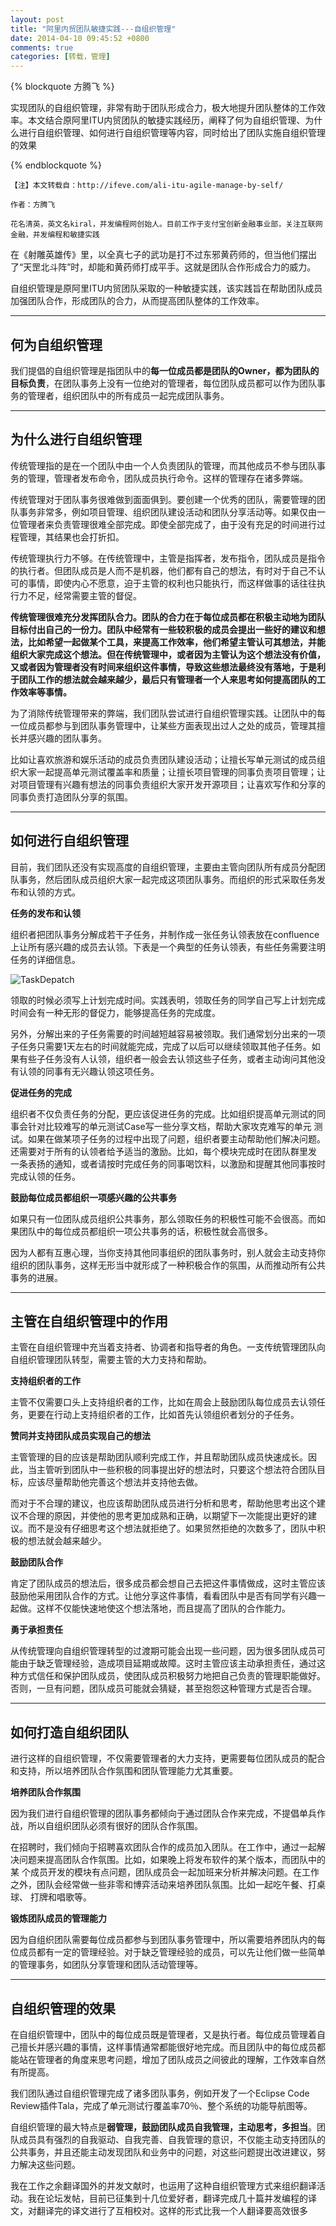 ```yaml
---
layout: post
title: "阿里内贸团队敏捷实践---自组织管理"
date: 2014-04-10 09:45:52 +0800
comments: true
categories: [转载，管理]
---
```



{% blockquote 方腾飞 %}

实现团队的自组织管理，非常有助于团队形成合力，极大地提升团队整体的工作效率。本文结合原阿里ITU内贸团队的敏捷实践经历，阐释了何为自组织管理、为什么进行自组织管理、如何进行自组织管理等内容，同时给出了团队实施自组织管理的效果

{% endblockquote %}


	【注】本文转载自：http://ifeve.com/ali-itu-agile-manage-by-self/

	作者：方腾飞

	花名清英，英文名kiral，并发编程网创始人。目前工作于支付宝创新金融事业部，关注互联网金融，并发编程和敏捷实践


在《射雕英雄传》里，以全真七子的武功是打不过东邪黄药师的，但当他们摆出了“天罡北斗阵”时，却能和黄药师打成平手。这就是团队合作形成合力的威力。

自组织管理是原阿里ITU内贸团队采取的一种敏捷实践，该实践旨在帮助团队成员加强团队合作，形成团队的合力，从而提高团队整体的工作效率。

- - - - - 

## 何为自组织管理

我们提倡的自组织管理是指团队中的**每一位成员都是团队的Owner，都为团队的目标负责**，在团队事务上没有一位绝对的管理者，每位团队成员都可以作为团队事务的管理者，组织团队中的所有成员一起完成团队事务。

<!-- more -->

- - - - - 

## 为什么进行自组织管理

传统管理指的是在一个团队中由一个人负责团队的管理，而其他成员不参与团队事务的管理，管理者发布命令，团队成员执行命令。这样的管理存在诸多弊端。

传统管理对于团队事务很难做到面面俱到。要创建一个优秀的团队，需要管理的团队事务非常多，例如项目管理、组织团队建设活动和团队分享活动等。如果仅由一位管理者来负责管理很难全部完成。即使全部完成了，由于没有充足的时间进行过程管理，其结果也会打折扣。

传统管理执行力不够。在传统管理中，主管是指挥者，发布指令，团队成员是指令的执行者。但团队成员是人而不是机器，他们都有自己的想法，有时对于自己不认可的事情，即使内心不愿意，迫于主管的权利也只能执行，而这样做事的话往往执行力不足，经常需要主管的督促。

**传统管理很难充分发挥团队合力。团队的合力在于每位成员都在积极主动地为团队目标付出自己的一份力。团队中经常有一些较积极的成员会提出一些好的建议和想 法，比如希望一起做某个工具，来提高工作效率，他们希望主管认可其想法，并能组织大家完成这个想法。但在传统管理中，或者因为主管认为这个想法没有价值， 又或者因为管理者没有时间来组织这件事情，导致这些想法最终没有落地，于是利于团队工作的想法就会越来越少，最后只有管理者一个人来思考如何提高团队的工 作效率等事情。**

为了消除传统管理带来的弊端，我们团队尝试进行自组织管理实践。让团队中的每一位成员都参与到团队事务管理中，让某些方面表现出过人之处的成员，管理其擅长并感兴趣的团队事务。

比如让喜欢旅游和娱乐活动的成员负责团队建设活动；让擅长写单元测试的成员组织大家一起提高单元测试覆盖率和质量；让擅长项目管理的同事负责项目管理；让对项目管理有兴趣有想法的同事负责组织大家开发开源项目；让喜欢写作和分享的同事负责打造团队分享的氛围。

- - - - - 

## 如何进行自组织管理

目前，我们团队还没有实现高度的自组织管理，主要由主管向团队所有成员分配团队事务，然后团队成员组织大家一起完成这项团队事务。而组织的形式采取任务发布和认领的方式。

**任务的发布和认领**

组织者把团队事务分解成若干子任务，并制作成一张任务认领表放在confluence上让所有感兴趣的成员去认领。下表是一个典型的任务认领表，有些任务需要注明任务的详细信息。

![TaskDepatch]({{site.url}}/images/2014/04/10/TaskDepatch.png)

领取的时候必须写上计划完成时间。实践表明，领取任务的同学自己写上计划完成时间会有一种无形的督促力，能够提高任务的完成度。

另外，分解出来的子任务需要的时间越短越容易被领取。我们通常划分出来的一项子任务只需要1天左右的时间就能完成，完成了以后可以继续领取其他子任务。如果有些子任务没有人认领，组织者一般会去认领这些子任务，或者主动询问其他没有认领的同事有无兴趣认领这项任务。

**促进任务的完成**

组织者不仅负责任务的分配，更应该促进任务的完成。比如组织提高单元测试的同事会针对比较难写的单元测试Case写一些分享文档，帮助大家攻克难写的单元 测试。如果在做某项子任务的过程中出现了问题，组织者要主动帮助他们解决问题。还需要对于所有的认领者给予适当的激励。比如，每个模块完成时在团队群里发 一条表扬的通知，或者请按时完成任务的同事喝饮料，以激励和提醒其他同事按时完成认领的任务。

**鼓励每位成员都组织一项感兴趣的公共事务**

如果只有一位团队成员组织公共事务，那么领取任务的积极性可能不会很高。而如果团队中的每位成员都组织一项公共事务的话，积极性就会高很多。

因为人都有互惠心理，当你支持其他同事组织的团队事务时，别人就会主动支持你组织的团队事务，这样无形当中就形成了一种积极合作的氛围，从而推动所有公共事务的进展。

- - - - - - -

## 主管在自组织管理中的作用

主管在自组织管理中充当着支持者、协调者和指导者的角色。一支传统管理团队向自组织管理团队转型，需要主管的大力支持和帮助。

**支持组织者的工作**

主管不仅需要口头上支持组织者的工作，比如在周会上鼓励团队每位成员去认领任务，更要在行动上支持组织者的工作，比如首先认领组织者划分的子任务。

**赞同并支持团队成员实现自己的想法**

主管管理的目的应该是帮助团队顺利完成工作，并且帮助团队成员快速成长。因此，当主管听到团队中一些积极的同事提出好的想法时，只要这个想法符合团队目标，应该尽量帮助他完善这个想法并支持他去做。

而对于不合理的建议，也应该帮助团队成员进行分析和思考，帮助他思考出这个建议不合理的原因，并使他的思考更加成熟和正确，以期望下一次能提出更好的建议。而不是没有仔细思考这个想法就拒绝了。如果贸然拒绝的次数多了，团队中积极的想法就会越来越少。

**鼓励团队合作**

肯定了团队成员的想法后，很多成员都会想自己去把这件事情做成，这时主管应该鼓励他采用团队合作的方式。让他分享这件事情，看看团队中是否有同学有兴趣一起做。这样不仅能快速地使这个想法落地，而且提高了团队的合作能力。

**勇于承担责任**

从传统管理向自组织管理转型的过渡期可能会出现一些问题，因为很多团队成员可能由于缺乏管理经验，造成项目延期或故障。这时主管应该主动承担责任，通过这种方式信任和保护团队成员，使团队成员积极努力地把自己负责的管理职能做好。否则，一旦有问题，团队成员可能就会猜疑，甚至抱怨这种管理方式是否合理。

- - - - - -

## 如何打造自组织团队

进行这样的自组织管理，不仅需要管理者的大力支持，更需要每位团队成员的配合和支持，所以培养团队合作氛围和团队管理能力尤其重要。

**培养团队合作氛围**

因为我们进行自组织管理的团队事务都倾向于通过团队合作来完成，不提倡单兵作战，所以自组织团队必须有很好的团队合作氛围。

在招聘时，我们倾向于招聘喜欢团队合作的成员加入团队。在工作中，通过一起解决问题来提高团队合作氛围。比如，如果晚上将发布软件的某个版本，而团队中的某 个成员开发的模块有点问题，团队成员会一起加班来分析并解决问题。在工作之外，团队会经常做一些非零和博弈活动来培养团队氛围。比如一起吃午餐、打桌球、 打牌和唱歌等。

**锻炼团队成员的管理能力**

因为自组织团队需要每位成员都参与到团队事务管理中，所以需要培养团队内的每位成员都有一定的管理经验。对于缺乏管理经验的成员，可以先让他们做一些简单的管理事务，如团队分享管理和团队活动管理等。

- - - - - -

## 自组织管理的效果

在自组织管理中，团队中的每位成员既是管理者，又是执行者。每位成员管理着自己擅长并感兴趣的事情，这样事情通常都能很好地完成。而且团队中的每位成员都能站在管理者的角度来思考问题，增加了团队成员之间彼此的理解，工作效率自然有所提高。

我们团队通过自组织管理完成了诸多团队事务，例如开发了一个Eclipse Code Review插件Tala，完成了单元测试行覆盖率70％、整个系统的功能导航图等。

自组织管理的最大特点是**弱管理，鼓励团队成员自我管理，主动思考，多担当**。团队成员具有强烈的自我驱动、自我完善、自我管理的意识，不仅能主动支持团队的公共事务，并且还能主动发现团队和业务中的问题，对这些问题提出改进建议，努力解决这些问题。

我在工作之余翻译国外的并发文献时，也运用了这种自组织管理方式来组织翻译活动。我在论坛发帖，目前已征集到十几位爱好者，翻译完成几十篇并发编程的译文，对翻译完的译文进行了互相校对。这样的形式比我一个人翻译要高效很多